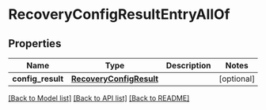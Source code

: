 # RecoveryConfigResultEntryAllOf

## Properties
Name | Type | Description | Notes
------------ | ------------- | ------------- | -------------
**config_result** | [**RecoveryConfigResult**](.md) |  | [optional] 

[[Back to Model list]](../README.md#documentation-for-models) [[Back to API list]](../README.md#documentation-for-api-endpoints) [[Back to README]](../README.md)


